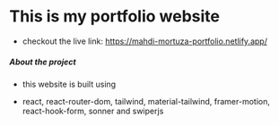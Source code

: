 # This is my portfolio website

- checkout the live link: https://mahdi-mortuza-portfolio.netlify.app/

##### About the project

- this website is built using

* react, react-router-dom, tailwind, material-tailwind, framer-motion, react-hook-form, sonner and swiperjs
